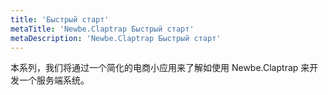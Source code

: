 ```yaml
---
title: 'Быстрый старт'
metaTitle: 'Newbe.Claptrap Быстрый старт'
metaDescription: 'Newbe.Claptrap Быстрый старт'
---
```


本系列，我们将通过一个简化的电商小应用来了解如使用 Newbe.Claptrap 来开发一个服务端系统。
